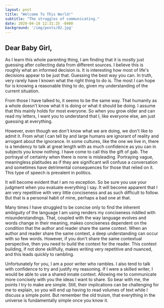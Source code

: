 ```yaml
---
layout: post
title: "Welcome To This World!"
subtitle: "The struggles of communicating."
date: 2020-04-18 12:31:25 -0400
background: '/img/posts/02.jpg'
---
```


## Dear Baby Girl,

<p>As I learn this whole parenting thing, I am finding that it is mostly just guessing after collecting data from different sources. I believe this is roughly what an informed decision is. It is interesting how most of life's decisions appear to be just that. Guessing the best way you can. In truth, very rarely have I known what the right thing to do is. The most I can hope for is knowing a reasonable thing to do, given my understanding of the current situation.</p>

<p>From those I have talked to, it seems to be the same way. That humanity as a whole doesn't know what it is doing or what it should be doing. I assume that this mainly holds for most everyone. So when you grow older and can read my letters, I want you to understand that I, like everyone else, am just guessing at everything.</p>

<p>However, even though we don't know what we are doing, we don't like to admit it. From what I can tell by and large humans are ignorant of reality and arrogant about the ignorance. In some cultures, like the one we live in, there is a tendency to talk at great length with as much confidence as you can in subjects you know nothing. I have come to call this the gift of gab. The portrayal of certainty when there is none is misleading. Portraying vague, meaningless platitudes as if they are significant will confuse a conversation and sometimes have detrimental consequences for those that relied on it.  This type of speech is prevalent in politics.</p>

<p>It will become evident that I am no exception. So be sure you use your judgment when you evaluate everything I say. It will become apparent that I am very repetitive with very little conciseness and as such difficult to follow. But that is a personal habit of mine, perhaps a bad one at that.</p>

<p>Many times I have struggled to be concise only to find the inherent ambiguity of the language I am using renders my conciseness riddled with misunderstandings. That, coupled with the way language evolves and words change in their meaning, makes conciseness dependent on the condition that the author and reader share the same context. When an author and reader share the same context, a deep understanding can occur with so few words. However, if you don't share the same contextual perspective, then you need to build the context for the reader. This context building, if not done skillfully, makes writing very repetitive and nuanced, and this leads quickly to rambling.</p>

<p>Unfortunately for you, I am a poor writer who rambles.  I also tend to talk with confidence to try and justify my reasoning. If I were a skilled writer, I would be able to use a shared innate context.  Allowing me to communicate more concisely with you the ideas I want to share. So bear with me, the points I try to make are simple. Still, their implications can be challenging for me to explain, so you will end up having to read volumes of text while I discuss a simple point. But remember the old truism, that everything in the universe is fundamentally simple once you know it.</p>
